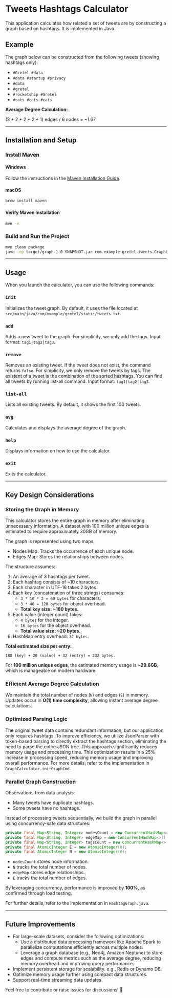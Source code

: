 <!-- ![](image.png) -->
# Tweets Hashtags Calculator

This application calculates how related a set of tweets are by constructing a graph based on hashtags. It is implemented in Java.

## Example
The graph below can be constructed from the following tweets (showing hashtags only):

- `#Gretel #data`
- `#data #startup #privacy`
- `#data`
- `#gretel`
- `#rocketship #Gretel`
- `#cats #cats #cats`

**Average Degree Calculation:**

(3 + 2 + 2 + 2 + 1) edges / 6 nodes = ~1.67

<!-- ![](image.png) -->

---

## Installation and Setup

### Install Maven
#### Windows
Follow the instructions in the [Maven Installation Guide](https://maven.apache.org/install.html).

#### macOS
```sh
brew install maven
```

#### Verify Maven Installation
```sh
mvn -v
```

### Build and Run the Project
```sh
mvn clean package
java -cp target/graph-1.0-SNAPSHOT.jar com.example.gretel.tweets.GraphCalculator
```

---

## Usage

When you launch the calculator, you can use the following commands:

### `init`
Initializes the tweet graph. By default, it uses the file located at `src/main/java/com/example/gretel/static/tweets.txt`.

### `add`
Adds a new tweet to the graph. For simplicity, we only add the tags. Input format: `tag1|tag2|tag3`.

### `remove`
Removes an existing tweet. If the tweet does not exist, the command returns `false`. For simplicity, we only remove the tweets by tags. The existent of a tweet is the combination of the sorted hashtags. You can find all tweets by running list-all command. Input format: `tag1|tag2|tag3`.

### `list-all`
Lists all existing tweets. By default, it shows the first 100 tweets.

### `avg`
Calculates and displays the average degree of the graph.

### `help`
Displays information on how to use the calculator.

### `exit`
Exits the calculator.

---

## Key Design Considerations

### Storing the Graph in Memory
This calculator stores the entire graph in memory after eliminating unnecessary information. A dataset with 100 million unique edges is estimated to require approximately 30GB of memory.

The graph is represented using two maps:

- Nodes Map: Tracks the occurrence of each unique node.
- Edges Map: Stores the relationships between nodes.

The structure assumes:

1. An average of 3 hashtags per tweet.
2. Each hashtag consists of ~10 characters.
3. Each character in UTF-16 takes 2 bytes.
4. Each key (concatenation of three strings) consumes:
   - `3 * 10 * 2 = 60 bytes` for characters.
   - `3 * 40 = 120 bytes` for object overhead.
   - **Total key size: ~180 bytes.**
5. Each value (integer count) takes:
   - `4 bytes` for the integer.
   - `16 bytes` for the object overhead.
   - **Total value size: ~20 bytes.**
6. HashMap entry overhead: `32 bytes`.

**Total estimated size per entry:**

```
180 (key) + 20 (value) + 32 (entry) = 232 bytes.
```

For **100 million unique edges**, the estimated memory usage is **~29.6GB**, which is manageable on modern hardware.

### Efficient Average Degree Calculation
We maintain the total number of nodes (`N`) and edges (`E`) in memory. Updates occur in **O(1) time complexity**, allowing instant average degree calculations.

### Optimized Parsing Logic
The original tweet data contains redundant information, but our application only requires hashtags. To improve efficiency, we utilize JsonParser with token-based parsing to directly extract the hashtags section, eliminating the need to parse the entire JSON tree. This approach significantly reduces memory usage and processing time.
This optimization results in a 25% increase in processing speed, reducing memory usage and improving overall performance.
For more details, refer to the implementation in `GraphCalculator.initGraphCmd`.


### Parallel Graph Construction
Observations from data analysis:
- Many tweets have duplicate hashtags.
- Some tweets have no hashtags.

Instead of processing tweets sequentially, we build the graph in parallel using concurrency-safe data structures:

```java
private final Map<String, Integer> nodesCount = new ConcurrentHashMap<>();
private final Map<String, Integer> edgeMap = new ConcurrentHashMap<>();
private final Map<String, Integer> tagsCount = new ConcurrentHashMap<>();
private final AtomicInteger E = new AtomicInteger(0);
private final AtomicInteger N = new AtomicInteger(0);
```

- `nodesCount` stores node information.
- `N` tracks the total number of nodes.
- `edgeMap` stores edge relationships.
- `E` tracks the total number of edges.

By leveraging concurrency, performance is improved by **100%**, as confirmed through load testing.

For further details, refer to the implementation in `HashtagGraph.java`.

---

## Future Improvements
- For large-scale datasets, consider the following optimizations:
   - Use a distributed data processing framework like Apache Spark to parallelize computations efficiently across multiple nodes.
   - Leverage a graph database (e.g., Neo4j, Amazon Neptune) to store edges and compute metrics such as the average degree, reducing memory overhead and improving query performance.
- Implement persistent storage for scalability. e.g., Redis or Dynamo DB.
- Optimize memory usage further using compact data structures.
- Support real-time streaming data updates.

Feel free to contribute or raise issues for discussions! 🚀

